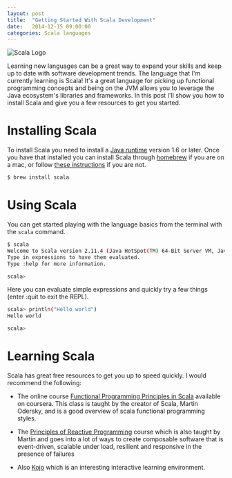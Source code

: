 ```yaml
---
layout: post
title:  "Getting Started With Scala Development"
date:   2014-12-15 09:00:00
categories: Scala languages
---
```


![Scala Logo](https://jtescher.github.io/assets/getting-started-with-scala-development/scala-logo.png)

Learning new languages can be a great way to expand your skills and keep up to date with software development 
trends. The language that I'm currently learning is Scala! It's a great language for picking up functional programming 
concepts and being on the JVM allows you to leverage the Java ecosystem's libraries and frameworks. In this post I'll 
show you how to install Scala and give you a few resources to get you started.

Installing Scala
================

To install Scala you need to install a [Java runtime](https://www.java.com/en/) version 1.6 or later. Once you have 
that installed you can install Scala through [homebrew](http://brew.sh) if you are on a mac, or follow [these 
instructions](http://scala-lang.org/download) if you are not.

```bash
$ brew install scala
```

Using Scala
===========

You can get started playing with the language basics from the terminal with the `scala` command.

```bash
$ scala
Welcome to Scala version 2.11.4 (Java HotSpot(TM) 64-Bit Server VM, Java 1.8.0_25).
Type in expressions to have them evaluated.
Type :help for more information.

scala> 
```

Here you can evaluate simple expressions and quickly try a few things (enter :quit to exit the REPL).

```bash
scala> println("Hello world")
Hello world

scala> 
```

Learning Scala
==============

Scala has great free resources to get you up to speed quickly. I would recommend the following:

* The online course [Functional Programming Principles in Scala](https://www.coursera.org/course/progfun) available on 
coursera. This class is taught by the creator of Scala, Martin Odersky, and is a good overview of scala functional 
programming styles.

* The [Principles of Reactive Programming](https://www.coursera.org/course/reactive) course which is also taught by 
Martin and goes into a lot of ways to create composable software that is event-driven, scalable under load, resilient 
and responsive in the presence of failures

* Also [Kojo](http://www.kogics.net/sf:kojo) which is an interesting interactive learning environment.

